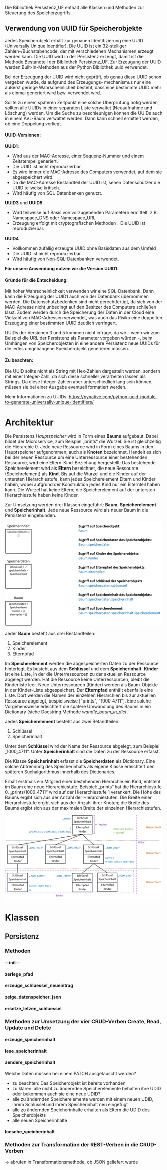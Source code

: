 Die Bibliothek Persistenz_UF enthält alle Klassen und Methoden zur Steuerung des Speicherzugriffs.


## Verwendung von UUID für Speicherobjekte

Jedes Speicherobjekt erhält zur genauen Identifizierung eine UUID (Universally Unique Identifier). Die UUID ist ein
32-stelliger Zahlen-/Buchstabencode, der mit verschiedenen Mechanismen erzeugt werden kann. Die UUID wird in der 
Persistenz erzeugt, damit ist die Methode Bestandteil der Bibliothek Persistenz_UF. Zur Erzeugung der UUID werden 
Built-in-Methoden aus der Python Bibliothek uuid verwendet. 

Bei der Erzeugung der UUID wird nicht geprüft, ob genau diese UUID schon vergeben wurde, da aufgrund des Erzeugungs-
mechanismus nur eine äußerst geringe Wahrscheinlicheit besteht, dass eine bestimmte UUID mehr als einmal generiert wird
bzw. verwendet wird. 

Sollte zu einem späteren Zeitpunkt eine solche Überprüfung nötig werden, sollten alle UUIDs in einer separaten
Liste verwaltet (Neuaufnahme und Löschung) werden. Um die Suche zu beschleunigen können die UUIDs auch in einem AVL-Baum
verwaltet werden. Dann kann schnell ermittelt werden, ob eine Doppelung vorliegt. 

#### UUID-Versionen:

**UUID1**: 
- Wird aus der MAC-Adresse, einer Sequenz-Nummer und einem Zeitstempel generiert.
- Die UUID ist nicht reproduzierbar.
- Es wird immer die MAC-Adresse des Computers verwendet, auf dem sie abgespeichert wird.
- Da die MAC-Adresse Bestandteil der UUID ist, sehen Datenschützer die UUID teilweise kritisch.
- Wird häufig von SQL-Datenbanken genutzt.

**UUID3** und **UUID5**
- Wird teilweise auf Basis von vorzugebenden Parametern ermittelt, z.B. Namespace_DNS oder Namespace_URL
- Erzeugung erfolgt mit cryptografischen Methoden
_ Die UUID ist reproduzierbar.
  
**UUID4**
- Vollkommen zufällig erzeugte UUID ohne Basisdaten aus dem Umfeld
- Die UUID ist nicht reproduzierbar.
- Wird häufig von Non-SQL-Datenbanken verwendet.

**Für unsere Anwendung nutzen wir die Version UUID1.**

#### Gründe für die Entscheidung:

Mit hoher Wahrscheinlichkeit verwenden wir eine SQL-Datenbank. Dann kann die Erzeugung der UUID1 auch von der Datenbank
übernommen werden. Die Datenschutzbedenken sind nicht gerechtfertigt, da sich von der MAC-Adresse nicht unbedingt auf
den Besitzer des Computers schließen lässt. Zudem werden durch die Speicherung der Daten in der Cloud eine Vielzahl von
MAC-Adressen verwendet, was auch das Risiko eine doppelten Erzeugung einer bestimmten UUID deutlich verringert.

UUIDs der Versionen 3 und 5 kommen nicht infrage, da wir - wenn wir zum Beispiel die URL der Persistenz als Parameter
vorgeben würden -, beim Umhängen von Speicherobjekten in eine andere Persistenz neue UUIDs für die jedes umgehangene
Speicherobjekt generieren müssen.

#### Zu beachten:

Die UUID sollte nicht als String mit Hex-Zahlen dargestellt werden, sondern mit einer Integer-Zahl, da sich diese 
schneller verarbeiten lassen als Strings. Da diese Integer-Zahlen aber unterschiedlich lang sein können, müssen sie
bei einer Ausgabe eventuell formatiert werden.

Mehr Informationen zu UUIDs: https://pynative.com/python-uuid-module-to-generate-universally-unique-identifiers/

# Architektur

Die Persistenz *Hauptspeicher* wird in Form eines **Baums** aufgebaut. Dabei bildet der Microservice, zum Beispiel 
„prints“ die Wurzel. Sie ist gleichzeitig die Hierarchie 0. Jede neue Ressource wird in Form eines Baums in den 
Hauptspeicher aufgenommen, auch als **Knoten** bezeichnet. Handelt es sich bei der neuen Ressource um eine 
Unterressource einer bestehenden Ressource, wird eine Eltern-Kind-Beziehung hergestellt: Das bestehende Speicherelement 
wird als **Eltern** bezeichnet, die neue Ressource (Speichrelement) als **Kind**. Bis auf die Wurzel und die Kinder auf 
der untersten Hierarchiestufe, kann jedes Speicherelement Eltern und Kinder haben, wobei aufgrund der Konstruktion jedes
Kind nur ein Elternteil haben kann. Die Wurzel hat keine Eltern; die Speicherelement auf der untersten Hierarchiestufe 
haben keine Kinder.

Zur Umsetzung werden drei Klassen eingeführt: **Baum**, **Speicherelement** und **Speicherinhalt**. Jede neue Ressource
wird als neuer Baum in die Persistenz eingebunden. 

![Klassen](https://github.com/StefSchneider/Unternehmensfaehigkeiten/blob/master/Dokumentation/Grafik_Bestandteile_Persistenz.png)

Jeder **Baum** besteht aus drei Bestandteilen:
1. Speicherelement
2. Kinder
3. Elternpfad

Im **Speicherelement** werden die abgespeicherten Daten zu der Ressource hinterlegt. Es besteht aus dem **Schlüssel** 
und dem **Speicherinhalt**. **Kinder** ist eine Liste, in der die Unterressourcen zu der aktuellen Ressource abgelegt
werden. Hat die Ressource keine Unterressourcen, bleibt die Kinderliste leer. Neue Unterressourcen (Kinder) werden als
Baum-Objekte in der Kinder-Liste abgespeichert. Der **Elternpfad** enthält ebenfalls eine Liste. Dort werden die Namen
der einzelnen Hierarchien bis zur aktuellen Ressource abgelegt, bespielsweise ["prints", "1000_4711"]. Eine solche 
Vorgehensweise erleichtert die spätere Umwandlung des Baums in ein Dictionary (siehe Docstring Methode 
*wandle_baum_in_dict*.

Jedes **Speicherelement** besteht aus zwei Betandteilen:
1. Schlüssel
2. Speicherinhalt

Unter dem **Schlüssel** wird der Name der Ressource abgelegt, zum Beispiel „1000_4711“. Unter **Speicherinhalt** sind 
die Daten zu der Ressource erfasst. 

Die Klasse **Speicherinhalt** erfasst die **Speicherdaten** als Dictionary. Eine solche Abtrennung des Speicherinhalts
als eigene Klasse erleichtert den späteren Suchalgorithmus innerhalb des Dictionaries.

Erhält erstmals ein Mitglied einer bestehenden Hierarchie ein Kind, entsteht im Baum eine neue Hierarchiestufe. 
Beispiel: „prints“ hat die Hierarchiestufe 0, „prints/1000_4711“ wird auf der Hierarchiestufe 1 verankert.
Die Höhe des Baums ergibt sich aus der Anzahl der Hierarchiestufen. Die Breite einer Hierarchiestufe ergibt sich aus der
Anzahl ihrer Knoten; die Breite des Baums ergibt sich aus der maximalen Breite der einzelnen Hierarchiestufen.

![Beispiel für Speicheraufbau](https://github.com/StefSchneider/Unternehmensfaehigkeiten/blob/master/Dokumentation/Grafik_Aufbau_Persistenz_Datenspeicher.png)


# Klassen



## Persistenz

### Methoden




#### --init--

#### zerlege_pfad

#### erzeuge_schluessel_neueintrag

#### zeige_datenspeicher_json

#### ersetze_letzen_schluessel

### Methoden zur Umsetzung der vier CRUD-Verben Create, Read, Update und Delete

#### erzeuge_speicherinhalt

#### lese_speicherinhalt

#### aendere_speicherinhalt

Welche Daten müssen bei einem PATCH ausgetauscht werden?
- zu beachten: Das Speicherobjekt ist bereits vorhanden 
- zu klären: alle nicht zu ändernden Speicherelemente behalten ihre UDID oder bekommen auch sie eine neue UDID?  
- alle zu ändernden Speicherelemente werden mit einem neuen UDID, ihrem Schlüssel und ihrem Speicherinhalt neu eingefügt
- alle zu ändernden Speicherinhalte erhalten als Eltern die UDID des Speicherobjekts
- alle neuen Speicherinhalte 

#### loesche_speicherinhalt

### Methoden zur Transformation der REST-Verben in die CRUD-Verben
-> abrufen in Transformationsmethode, ob JSON geliefert wurde




